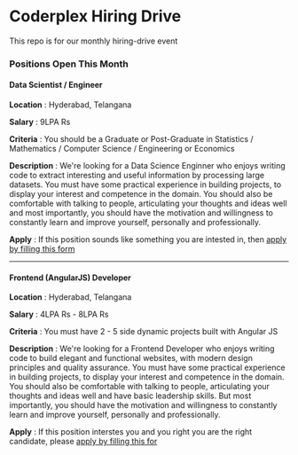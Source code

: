# Coderplex Hiring Drive
This repo is for our monthly hiring-drive event

### Positions Open This Month 


#### Data Scientist / Engineer

**Location** : Hyderabad, Telangana

**Salary** : 9LPA Rs

**Criteria** : You should be a Graduate or Post-Graduate in Statistics / Mathematics / Computer Science / Engineering or Economics

**Description** : We're looking for a Data Science Enginner who enjoys writing code to extract interesting and useful information by processing large datasets. You must have some practical experience in building projects, to display your interest and competence in the domain. You should also be comfortable with talking to people, articulating your thoughts and ideas well and most importantly, you should have the motivation and willingness to constantly learn and improve yourself, personally and professionally.

**Apply** : If this position sounds like something you are intested in, then [apply by filling this form](https://docs.google.com/forms/d/e/1FAIpQLSedlXCIHD7-a450_I3orpWFj9N7QKgK_H94N0hjEoRjFFi3Ow/viewform)
<hr>

#### Frontend (AngularJS) Developer

**Location** : Hyderabad, Telangana

**Salary** : 4LPA Rs - 8LPA Rs 

**Criteria** : You must have 2 - 5 side dynamic projects built with Angular JS 

**Description** : We're looking for a Frontend Developer who enjoys writing code to build elegant and functional websites, with modern design principles and quality assurance. You must have some practical experience in building projects, to display your interest and competence in the domain. You should also be comfortable with talking to people, articulating your thoughts and ideas well and have basic leadership skills. But most importantly, you should have the motivation and willingness to constantly learn and improve yourself, personally and professionally.

**Apply** : If this position interstes you and you right you are the right candidate, please [apply by filling this for](https://docs.google.com/forms/d/e/1FAIpQLSdYZ8Lyvyrkn9u9F_Ea3TxauOp3QTvlrhkGVVdbht7g2uhZFQ/viewform)
